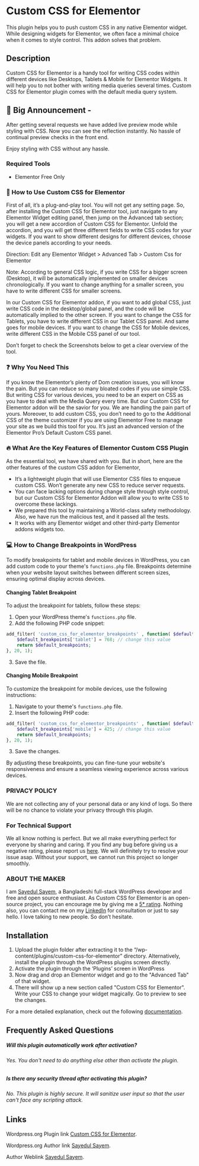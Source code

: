 # Custom CSS for Elementor

This plugin helps you to push custom CSS in any native Elementor widget. While designing widgets for Elementor, we often face a minimal choice when it comes to style control. This addon solves that problem.

## Description
Custom CSS for Elementor is a handy tool for writing CSS codes within different devices like Desktops, Tablets & Mobile for Elementor Widgets. It will help you to not bother with writing media queries several times. Custom CSS for Elementor plugin comes with the default media query system.

## 📢 Big Announcement -

After getting several requests we have added live preview mode while styling with CSS. Now you can see the reflection instantly. No hassle of continual preview checks in the front end. 

Enjoy styling with CSS without any hassle.

### Required Tools

* Elementor Free Only

### 📘 How to Use Custom CSS for Elementor

First of all, it’s a plug-and-play tool. You will not get any setting page. So, after installing the Custom CSS for Elementor tool, just navigate to any Elementor Widget editing panel, then jump on the Advanced tab section; you will get a new accordion of Custom CSS for Elementor. Unfold the accordion, and you will get three different fields to write CSS codes for your widgets. If you want to show different designs for different devices, choose the device panels according to your needs. 

Direction: Edit any Elementor Widget > Advanced Tab > Custom Css for Elementor

Note: According to general CSS logic, if you write CSS for a bigger screen (Desktop), it will be automatically implemented on smaller devices chronologically. If you want to change anything for a smaller screen, you have to write different CSS for smaller screens. 

In our Custom CSS for Elementor addon, if you want to add global CSS, just write CSS code in the desktop/global panel, and the code will be automatically implied to the other screen. If you want to change the CSS for Tablets, you have to write different CSS in our Tablet CSS panel. And same goes for mobile devices. If you want to change the CSS for Mobile devices, write different CSS in the Mobile CSS panel of our tool. 

Don’t forget to check the Screenshots below to get a clear overview of the tool.

### ❓ Why You Need This

If you know the Elementor’s plenty of Dom creation issues, you will know the pain. But you can reduce so many bloated codes if you use simple CSS. But writing CSS for various devices, you need to be an expert on CSS as you have to deal with the Media Query every time. But our Custom CSS for Elementor addon will be the savior for you. We are handling the pain part of yours. Moreover, to add custom CSS, you don’t need to go to the Additional CSS of the theme customizer if you are using Elementor Free to manage your site as we build this tool for you. It’s just an advanced version of the Elementor Pro’s Default Custom CSS panel.


### 🔥 What Are the Key Features of Elementor Custom CSS Plugin

As the essential tool, we have shared with you. But in short, here are the other features of the custom CSS addon for Elementor,

* It’s a lightweight plugin that will use Elementor CSS files to enqueue custom CSS. Won’t generate any new CSS to reduce server requests.
* You can face lacking options during change style through style control, but our Custom CSS for Elementor Addon will allow you to write CSS to overcome these lackings.
* We prepared this tool by maintaining a World-class safety methodology. Also, we have run the malicious test, and it passed all the tests. 
* It works with any Elementor widget and other third-party Elementor addons widgets too.

### 💻 How to Change Breakpoints in WordPress
To modify breakpoints for tablet and mobile devices in WordPress, you can add custom code to your theme's `functions.php` file. Breakpoints determine when your website layout switches between different screen sizes, ensuring optimal display across devices.

#### Changing Tablet Breakpoint
To adjust the breakpoint for tablets, follow these steps:

1. Open your WordPress theme's `functions.php` file.
2. Add the following PHP code snippet:

```php
add_filter( 'custom_css_for_elementor_breakpoints' , function( $default_breakpoints ) {
	$default_breakpoints['tablet'] = 768; // change this value
	return $default_breakpoints;
}, 20, 1);
```
3. Save the file.

#### Changing Mobile Breakpoint
To customize the breakpoint for mobile devices, use the following instructions:

1. Navigate to your theme's `functions.php` file.
2. Insert the following PHP code:

```php
add_filter( 'custom_css_for_elementor_breakpoints' , function( $default_breakpoints ) {
	$default_breakpoints['mobile'] = 425; // change this value
	return $default_breakpoints;
}, 20, 1);
```
3. Save the changes.

By adjusting these breakpoints, you can fine-tune your website's responsiveness and ensure a seamless viewing experience across various devices.

### PRIVACY POLICY

We are not collecting any of your personal data or any kind of logs. So there will be no chance to violate your privacy through this plugin.


### For Technical Support

We all know nothing is perfect. But we all make everything perfect for everyone by sharing and caring. If you find any bug before giving us a negative rating, please report us [here](https://wordpress.org/support/plugin/custom-css-for-elementor/). We will definitely try to resolve your issue asap. Without your support, we cannot run this project so longer smoothly.

### ABOUT THE MAKER

I am [Sayedul Sayem](https://sayedulsayem.com/), a Bangladeshi full-stack WordPress developer and free and open source enthusiast. As Custom CSS for Elementor is an open-source project, you can encourage me by giving me a [5* rating](https://wordpress.org/support/plugin/custom-css-for-elementor/reviews/?filter=5). Nothing also, you can contact me on my [LinkedIn](https://www.linkedin.com/in/sayedulsayem/) for consultation or just to say hello. I love talking to new people. So don’t hesitate.

## Installation

1. Upload the plugin folder after extracting it to the “/wp-content/plugins/custom-css-for-elementor” directory. Alternatively, install the plugin through the WordPress plugins screen directly.
2. Activate the plugin through the ‘Plugins’ screen in WordPress
3. Now drag and drop an Elementor widget and go to the "Advanced Tab" of that widget. 
4. There will show up a new section called "Custom CSS for Elementor". Write your CSS to change your widget magically. Go to preview to see the changes.

For a more detailed explanation, check out the following [documentation](https://wordpress.org/support/article/managing-plugins/#installing-plugins).


## Frequently Asked Questions

##### Will this plugin automatically work after activation?

###### Yes. You don't need to do anything else other than activate the plugin.

##### Is there any security thread after activating this plugin?

###### No. This plugin is highly secure. It will sanitize user input so that the user can't face any scripting attack.

## Links

Wordpress.org Plugin link [Custom CSS for Elementor](https://wordpress.org/plugins/custom-css-for-elementor/).

Wordpress.org Author link [Sayedul Sayem](https://profiles.wordpress.org/sayedulsayem/).

Author Weblink [Sayedul Sayem](https://sayedulsayem.com).